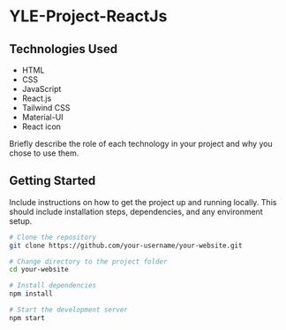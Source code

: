 # YLE-Project-ReactJs


## Technologies Used

- HTML
- CSS
- JavaScript
- React.js
- Tailwind CSS
- Material-UI
- React icon

Briefly describe the role of each technology in your project and why you chose to use them.

## Getting Started

Include instructions on how to get the project up and running locally. This should include installation steps, dependencies, and any environment setup.

```bash
# Clone the repository
git clone https://github.com/your-username/your-website.git

# Change directory to the project folder
cd your-website

# Install dependencies
npm install

# Start the development server
npm start
